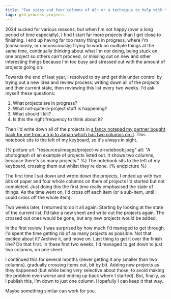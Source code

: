 ```yaml
---
title: "Two sides and four columns of A5: or a technique to help with too many projects"
tags: gtd process projects
---
```


2024 sucked for various reasons, but when I'm not happy (over a long period of
time especially), I find I start far more projects than I get close to
finishing. I end up having far too many things in progress, where I'm
(consciously, or unconsciously) trying to work on multiple things at the same
time, continually thinking about what I'm _not_ doing, being stuck on one
project so others can't proceed, or missing out on new and other interesting
things because I'm too busy and stressed out with the amount of projects going
on.

Towards the end of last year, I resolved to try and get this under control by
trying out a new idea and review process: writing down all of the projects and
their current state, then reviewing this list every two weeks. I'd ask myself
these questions:

1. What projects are in progress?
2. What not-quite-a-project stuff is happening?
3. What should I kill?
4. Is this the right frequency to think about it?

Then I'd write down all of the projects in [a fancy notepad my partner bought
back for me from a trip to Japan which has two columns on it][1]. This notebook
sits to the left of my keyboard, so it's always in sight.

{% picture url: "resources/images/project-wip-notebook.jpeg"
           alt: "A photograph of an example of projects listed out. It shows
           two columns, because there's so many projects."
%}
  The notebook sits to the left of my keyboard, crossing them out whilst
  they're done.
{% endpicture %}


The first time I sat down and wrote down the projects, I ended up with two bits
of paper and four whole columns on them of projects I'd started but not
completed. Just doing this the first time really emphasised the state of
things. As the time went on, I'd cross off each item (or a sub-item, until I
could cross off the whole item).

Two weeks later, I returned to do it all again. Starting by looking at the
state of the current list, I'd take a new sheet and write out the projects
again. The crossed out ones would be gone, but any new projects would be added.

In the first review, I was surprised by how much I'd managed to get through.
I'd spent the time getting rid of as many projects as possible. Not that
excited about it? Archive it, and move on. Last thing to get it over the finish
line? Do that first. In these first two weeks, I'd managed to get down to just
two columns, on one sheet.

I continued this for several months (never getting it any smaller than two
columns), gradually crossing items out, bit by bit. Adding new projects as they
happened (but while being _very_ selective about those, to avoid making the
problem even worse and ending up back where I started). But, finally, as I
publish this, I'm down to just one column. Hopefully I can keep it that way.

Maybe something similar can work for you.

[1]: https://postalco.com/en-global/collections/snap_pads/products/スナップパッドsq-a5
